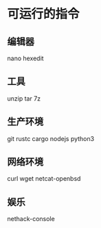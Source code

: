 # 可运行的指令

## 编辑器

nano
hexedit

## 工具

unzip
tar
7z

## 生产环境

git
rustc
cargo
nodejs
python3

## 网络环境

curl
wget
netcat-openbsd

## 娱乐

nethack-console
